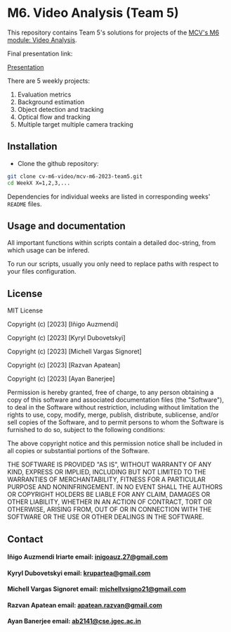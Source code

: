 # M6. Video Analysis (Team 5)

This repository contains Team 5's solutions for projects of the [MCV's M6 module: Video Analysis](https://mcv.uab.cat/m6-video-analysis/).

Final presentation link:

[Presentation](https://docs.google.com/presentation/d/1Jl5WLRuIwnY6Ip7QlZw6WKBd-P9SIOdw5bN7PJKLQSQ/edit?usp=sharing)

There are 5 weekly projects:
1. Evaluation metrics
2. Background estimation
3. Object detection and tracking
4. Optical flow and tracking
5. Multiple target multiple camera tracking

## Installation

* Clone the github repository:
```bash
git clone cv-m6-video/mcv-m6-2023-team5.git 
cd WeekX X=1,2,3,...
```

Dependencies for individual weeks are listed in corresponding weeks' `README` files.

## Usage and documentation

All important functions within scripts contain a detailed doc-string, from which usage can be infered.

To run our scripts, usually you only need to replace paths with respect to your files configuration.

## License
MIT License

Copyright (c) [2023] [Iñigo Auzmendi]

Copyright (c) [2023] [Kyryl Dubovetskyi]

Copyright (c) [2023] [Michell Vargas Signoret]

Copyright (c) [2023] [Razvan Apatean]

Copyright (c) [2023] [Ayan Banerjee]


Permission is hereby granted, free of charge, to any person obtaining a copy
of this software and associated documentation files (the "Software"), to deal
in the Software without restriction, including without limitation the rights
to use, copy, modify, merge, publish, distribute, sublicense, and/or sell
copies of the Software, and to permit persons to whom the Software is
furnished to do so, subject to the following conditions:

The above copyright notice and this permission notice shall be included in all
copies or substantial portions of the Software.

THE SOFTWARE IS PROVIDED "AS IS", WITHOUT WARRANTY OF ANY KIND, EXPRESS OR
IMPLIED, INCLUDING BUT NOT LIMITED TO THE WARRANTIES OF MERCHANTABILITY,
FITNESS FOR A PARTICULAR PURPOSE AND NONINFRINGEMENT. IN NO EVENT SHALL THE
AUTHORS OR COPYRIGHT HOLDERS BE LIABLE FOR ANY CLAIM, DAMAGES OR OTHER
LIABILITY, WHETHER IN AN ACTION OF CONTRACT, TORT OR OTHERWISE, ARISING FROM,
OUT OF OR IN CONNECTION WITH THE SOFTWARE OR THE USE OR OTHER DEALINGS IN THE
SOFTWARE.

## Contact

#### Iñigo Auzmendi Iriarte	email: inigoauz.27@gmail.com		
#### Kyryl Dubovetskyi    email: krupartea@gmail.com
#### Michell Vargas Signoret	email: michellvsigno21@gmail.com
#### Razvan Apatean email: apatean.razvan@gmail.com
#### Ayan Banerjee  email: ab2141@cse.jgec.ac.in


